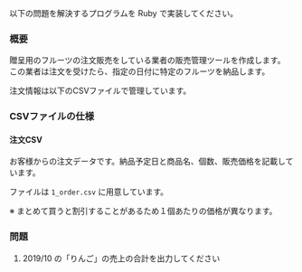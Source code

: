 以下の問題を解決するプログラムを Ruby で実装してください。

### 概要

贈呈用のフルーツの注文販売をしている業者の販売管理ツールを作成します。
この業者は注文を受けたら、指定の日付に特定のフルーツを納品します。

注文情報は以下のCSVファイルで管理しています。

### CSVファイルの仕様

#### 注文CSV

お客様からの注文データです。納品予定日と商品名、個数、販売価格を記載しています。

ファイルは `1_order.csv` に用意しています。

※ まとめて買うと割引することがあるため１個あたりの価格が異なります。

### 問題

1.  2019/10 の「りんご」の売上の合計を出力してください
